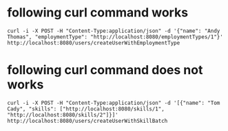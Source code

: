 # following curl command works
```curl -i -X POST -H "Content-Type:application/json" -d '{"name": "Andy Thomas", "employmentType": "http://localhost:8080/employmentTypes/1"}' http://localhost:8080/users/createUserWithEmploymentType```

# following curl command does not works
```curl -i -X POST -H "Content-Type:application/json" -d '[{"name": "Tom Cady", "skills": ["http://localhost:8080/skills/1", "http://localhost:8080/skills/2"]}]' http://localhost:8080/users/createUserWithSkillBatch```
